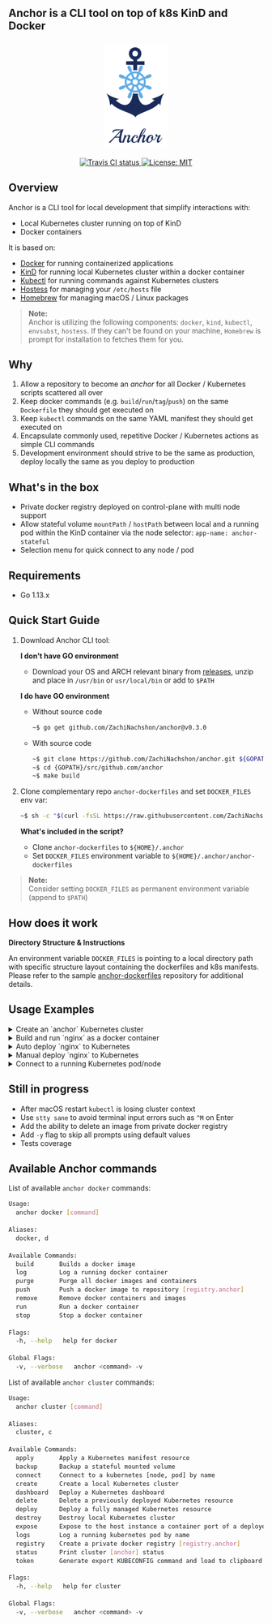 <h2>Anchor is a CLI tool on top of k8s KinD and Docker</h2>

<h3 align="center" id="wixperiments-features"><img src="assets/anchor-logo-130px.png"></h3>

<p align="center">
  <a href="https://travis-ci.com/ZachiNachshon/anchor">
    <img src="https://travis-ci.com/ZachiNachshon/anchor.svg" alt="Travis CI status"/>
  </a>
  <a href="https://opensource.org/licenses/MIT">
    <img src="https://img.shields.io/badge/License-MIT-yellow.svg" alt="License: MIT"/>
  </a>
</p>

<h2 id="overview">Overview</h2>

Anchor is a CLI tool for local development that simplify interactions with:

- Local Kubernetes cluster running on top of KinD
- Docker containers

It is based on:

- [Docker](https://github.com/docker) for running containerized applications
- [KinD](https://github.com/kubernetes-sigs/kind) for running local Kubernetes cluster within a docker container
- [Kubectl](https://github.com/kubernetes/kubernetes/tree/master/pkg/kubectl) for running commands against Kubernetes clusters 
- [Hostess](https://github.com/cbednarski/hostess) for managing your `/etc/hosts` file
- [Homebrew](https://github.com/Homebrew/brew) for managing macOS / Linux packages

> **Note:**<br/>
> Anchor is utilizing the following components: `docker`, `kind`, `kubectl`, `envsubst`, `hostess`. If they can't be found on your machine, `Homebrew` is prompt for installation to fetches them for you.

<h2 id="why">Why</h2>

1. Allow a repository to become an _anchor_ for all Docker / Kubernetes scripts scattered all over
1. Keep docker commands (e.g. `build`/`run`/`tag`/`push`) on the same `Dockerfile` they should get executed on
1. Keep `kubectl` commands on the same YAML manifest they should get executed on
1. Encapsulate commonly used, repetitive Docker / Kubernetes actions as simple CLI commands
1. Development environment should strive to be the same as production, deploy locally the same as you deploy to production

<h2 id="whats-in-the-box">What's in the box</h2>

- Private docker registry deployed on control-plane with multi node support
- Allow stateful volume `mountPath` / `hostPath` between local and a running pod within the KinD container via the node selector: `app-name: anchor-stateful`
- Selection menu for quick connect to any node / pod 

<h2 id="requirements">Requirements</h2>

- Go 1.13.x

<h2 id="quick-start-guide">Quick Start Guide</h2>

1. Download Anchor CLI tool:

	**I don't have GO environment**

	- Download your OS and ARCH relevant binary from [releases](https://github.com/ZachiNachshon/anchor/releases), unzip and place in `/usr/bin` or `usr/local/bin` or add to `$PATH`
	
	**I do have GO environment**

	- 	Without source code
			
		```bash
		~$ go get github.com/ZachiNachshon/anchor@v0.3.0
		```

	- 	With source code
		
		```bash
		~$ git clone https://github.com/ZachiNachshon/anchor.git ${GOPATH}/src/github.com/anchor
		~$ cd {GOPATH}/src/github.com/anchor
		~$ make build
		```

1. Clone complementary repo `anchor-dockerfiles` and set `DOCKER_FILES` env var:

	```bash
	~$ sh -c "$(curl -fsSL https://raw.githubusercontent.com/ZachiNachshon/anchor/master/scripts/quick-start.sh)"
	```
	
	**What's included in the script?**
	
	- Clone `anchor-dockerfiles` to `${HOME}/.anchor` 
	- Set `DOCKER_FILES` environment variable to `${HOME}/.anchor/anchor-dockerfiles` 
	
> **Note:**<br/>
> Consider setting `DOCKER_FILES` as permanent environment variable (append to `$PATH`)

<h2 id="how-does-it-work">How does it work</h2>

**Directory Structure & Instructions**

An environment variable `DOCKER_FILES` is pointing to a local directory path with specific structure layout containing the dockerfiles and k8s manifests.<br/> 
Please refer to the sample [anchor-dockerfiles](https://github.com/ZachiNachshon/anchor-dockerfiles) repository for additional details.

<h2 id="usage-example">Usage Examples</h2>

<details><summary>Create an `anchor` Kubernetes cluster</summary>

[![https://youtu.be/7PtbKPpiJIA](assets/thumbnails/anchor-cluster-create-tn.png)](https://youtu.be/4XCf3M424Gk)
</details>

<details><summary>Build and run `nginx` as a docker container</summary>

[![https://youtu.be/7PtbKPpiJIA](assets/thumbnails/anchor-docker-nginx-tn.png)](https://youtu.be/7PtbKPpiJIA)
</details>

<details><summary>Auto deploy `nginx` to Kubernetes</summary>

[![https://youtu.be/urmfVmYi5BE](assets/thumbnails/anchor-deploy-auto-nginx-tn.png)](https://youtu.be/7Tdx1GHaQ50)
</details>

<details><summary>Manual deploy `nginx` to Kubernetes</summary>

[![https://youtu.be/urmfVmYi5BE](assets/thumbnails/anchor-deploy-manual-nginx-tn.png)](https://youtu.be/urmfVmYi5BE)
</details>

<details><summary>Connect to a running Kubernetes pod/node</summary>

[![https://youtu.be/O25weLHGC-M](assets/thumbnails/anchor-cluster-connect-tn.png)](https://youtu.be/O25weLHGC-M)
</details>

<h2 id="still-in-progress">Still in progress</h2>

- After macOS restart `kubectl` is losing cluster context
- Use `stty sane` to avoid terminal input errors such as `^M` on Enter
- Add the ability to delete an image from private docker registry 
- Add `-y` flag to skip all prompts using default values
- Tests coverage 

<h2 id="available-anchor-commands">Available Anchor commands</h2>

List of available `anchor docker` commands:

```bash
Usage:
  anchor docker [command]

Aliases:
  docker, d

Available Commands:
  build       Builds a docker image
  log         Log a running docker container
  purge       Purge all docker images and containers
  push        Push a docker image to repository [registry.anchor]
  remove      Remove docker containers and images
  run         Run a docker container
  stop        Stop a docker container

Flags:
  -h, --help   help for docker

Global Flags:
  -v, --verbose   anchor <command> -v
```

List of available `anchor cluster` commands:

```bash
Usage:
  anchor cluster [command]

Aliases:
  cluster, c

Available Commands:
  apply       Apply a Kubernetes manifest resource
  backup      Backup a stateful mounted volume
  connect     Connect to a kubernetes [node, pod] by name
  create      Create a local Kubernetes cluster
  dashboard   Deploy a Kubernetes dashboard
  delete      Delete a previously deployed Kubernetes resource
  deploy      Deploy a fully managed Kubernetes resource
  destroy     Destroy local Kubernetes cluster
  expose      Expose to the host instance a container port of a deployed Kubernetes resource
  logs        Log a running kubernetes pod by name
  registry    Create a private docker registry [registry.anchor]
  status      Print cluster [anchor] status
  token       Generate export KUBECONFIG command and load to clipboard

Flags:
  -h, --help   help for cluster

Global Flags:
  -v, --verbose   anchor <command> -v
```